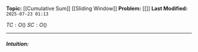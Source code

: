 **Topic:** [[Cumulative Sum]] [[Sliding Window]]
**Problem:**  [[]]
**Last Modified:**  `2025-07-23 01:13`

 $TC: O()$
 $SC: O()$

---
##### **Intuition**: 

 
```cpp

```

